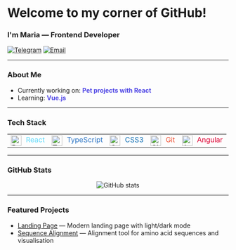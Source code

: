 # Welcome to my corner of GitHub!
### I'm Maria — Frontend Developer

[![Telegram](https://img.shields.io/badge/Telegram-26A5E4?style=flat&logo=telegram&logoColor=white)](https://t.me/zhukovamaria)
[![Email](https://img.shields.io/badge/Email-D14836?style=flat&logo=gmail&logoColor=white)](mailto:zhukovamaria9@gmail.com)

---

### About Me

- Currently working on: <b style="color:#4F46E5;">Pet projects with React</b>
- Learning: <b style="color:#4F46E5;">Vue.js</b>

---

### Tech Stack

<table>
  <tr>
    <td><img src="https://cdn.jsdelivr.net/npm/simple-icons@v9/icons/react.svg" alt="React" width="24" height="24" style="vertical-align:middle; fill:#61DAFB"/> <span style="margin-left:6px; color:#61DAFB;">React</span></td>
    <td><img src="https://cdn.jsdelivr.net/npm/simple-icons@v9/icons/typescript.svg" alt="TypeScript" width="24" height="24" style="vertical-align:middle; fill:#3178C6"/> <span style="margin-left:6px; color:#3178C6;">TypeScript</span></td>
    <td><img src="https://cdn.jsdelivr.net/npm/simple-icons@v9/icons/css3.svg" alt="CSS3" width="24" height="24" style="vertical-align:middle; fill:#1572B6"/> <span style="margin-left:6px; color:#1572B6;">CSS3</span></td>
    <td><img src="https://cdn.jsdelivr.net/npm/simple-icons@v9/icons/git.svg" alt="Git" width="24" height="24" style="vertical-align:middle; fill:#F05032"/> <span style="margin-left:6px; color:#F05032;">Git</span></td>
    <td>
      <img src="https://cdn.jsdelivr.net/npm/simple-icons@v9/icons/angular.svg" alt="Angular" width="24" height="24" style="vertical-align:middle;"/> 
      <span style="margin-left:6px; color:#DD0031;">Angular</span>
    </td>
  </tr>
</table>

---

### GitHub Stats

<p align="center">
  <img src="https://github-readme-stats.vercel.app/api?username=MariaRegin&show_icons=true&theme=radical" alt="GitHub stats" />
</p>

---

### Featured Projects

- [Landing Page](https://mariaregin.github.io/storage-landing/) — Modern landing page with light/dark mode
- [Sequence Alignment](https://mariaregin.github.io/sequence-alignment/) — Alignment tool for amino acid sequences and visualisation


